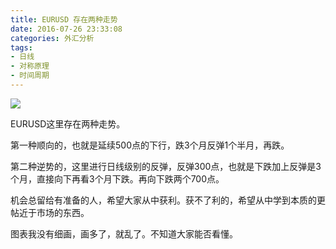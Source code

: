 ```yaml
---
title: EURUSD 存在两种走势
date: 2016-07-26 23:33:08
categories: 外汇分析
tags:
- 日线
- 对称原理
- 时间周期
---
```

![](http://eurusd.qiniudn.com/154.jpg)

EURUSD这里存在两种走势。

第一种顺向的，也就是延续500点的下行，跌3个月反弹1个半月，再跌。

第二种逆势的，这里进行日线级别的反弹，反弹300点，也就是下跌加上反弹是3个月，直接向下再看3个月下跌。再向下跌两个700点。

机会总留给有准备的人，希望大家从中获利。获不了利的，希望从中学到本质的更帖近于市场的东西。

图表我没有细画，画多了，就乱了。不知道大家能否看懂。

